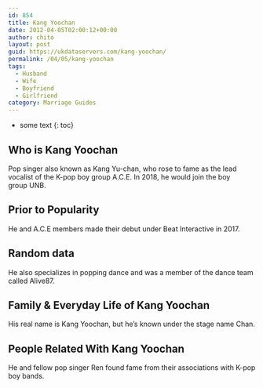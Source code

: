```yaml
---
id: 854
title: Kang Yoochan
date: 2012-04-05T02:00:12+00:00
author: chito
layout: post
guid: https://ukdataservers.com/kang-yoochan/
permalink: /04/05/kang-yoochan
tags:
  - Husband
  - Wife
  - Boyfriend
  - Girlfriend
category: Marriage Guides
---
```


* some text
{: toc}
          
          
## Who is  Kang Yoochan
                  
                  
                  
Pop singer also known as Kang Yu-chan, who rose to fame as the lead vocalist of the K-pop boy group A.C.E. In 2018, he would join the boy group UNB.
                  
                
                
                
## Prior to Popularity 
                  
                  
                  
He and A.C.E members made their debut under Beat Interactive in 2017.
                  
                
                
                
## Random data 
                  
                  
                  
He also specializes in popping dance and was a member of the dance team called Alive87.
                  
                
                
                
## Family & Everyday Life of Kang Yoochan
                  
                  
                  
His real name is Kang Yoochan, but he&#8217;s known under the stage name Chan.
                  
                
                
                
## People Related With  Kang Yoochan
                  
                  
                  
He and fellow pop singer Ren found fame from their associations with K-pop boy bands.
                  
                
              
            
          
          
          
    
    
  
